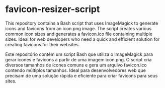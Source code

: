 # favicon-resizer-script
This repository contains a Bash script that uses ImageMagick to generate icons and favicons from an icon.png image. The script creates various common icon sizes and generates a favicon.ico file containing multiple sizes. Ideal for web developers who need a quick and efficient solution for creating favicons for their websites.

Este repositório contém um script Bash que utiliza o ImageMagick para gerar ícones e favicons a partir de uma imagem icon.png. O script cria diversos tamanhos de ícones comuns e gera um arquivo favicon.ico contendo múltiplos tamanhos. Ideal para desenvolvedores web que precisam de uma solução rápida e eficiente para criar favicons para seus sites.
